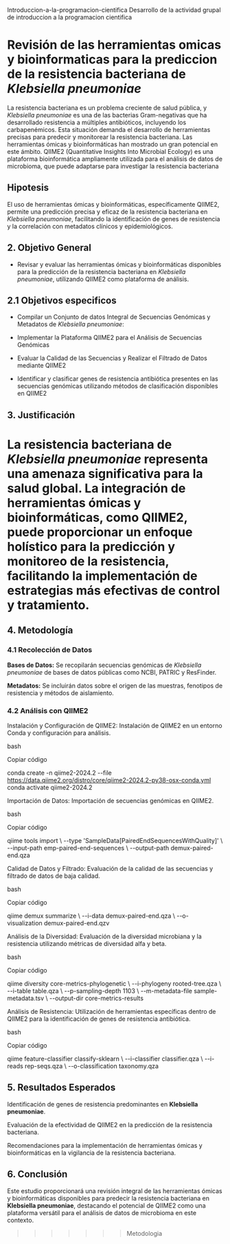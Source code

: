  Introduccion-a-la-programacion-cientifica
Desarrollo de la actividad grupal de introduccion a la programacion cientifica

# Revisión de las herramientas omicas y bioinformaticas para la prediccion de la resistencia bacteriana de *Klebsiella pneumoniae*

La resistencia bacteriana es un problema creciente de salud pública, y *Klebsiella pneumoniae* es una de las bacterias Gram-negativas que ha desarrollado resistencia a múltiples antibióticos, incluyendo los carbapenémicos. Esta situación demanda el desarrollo de herramientas precisas para predecir y monitorear la resistencia bacteriana. Las herramientas ómicas y bioinformáticas han mostrado un gran potencial en este ámbito. QIIME2 (Quantitative Insights Into Microbial Ecology) es una plataforma bioinformática ampliamente utilizada para el análisis de datos de microbioma, que puede adaptarse para investigar la resistencia bacteriana

## Hipotesis 

El uso de herramientas ómicas y bioinformáticas, específicamente QIIME2, permite una predicción precisa y eficaz de la resistencia bacteriana en *Klebsiella pneumoniae*, facilitando la identificación de genes de resistencia y la correlación con metadatos clínicos y epidemiológicos. 

## 2. Objetivo General 

- Revisar y evaluar las herramientas ómicas y bioinformáticas disponibles para la predicción de la resistencia bacteriana en *Klebsiella pneumoniae*, utilizando QIIME2 como plataforma de análisis. 

## 2.1 Objetivos especificos  

- Compilar un Conjunto de datos Integral de Secuencias Genómicas y Metadatos de *Klebsiella pneumoniae*: 

- Implementar la Plataforma QIIME2 para el Análisis de Secuencias Genómicas 

- Evaluar la Calidad de las Secuencias y Realizar el Filtrado de Datos mediante QIIME2 

- Identificar y clasificar genes de resistencia antibiótica presentes en las secuencias genómicas utilizando métodos de clasificación disponibles en QIIME2 

## 3. Justificación 


La resistencia bacteriana de *Klebsiella pneumoniae* representa una amenaza significativa para la salud global. La integración de herramientas ómicas y bioinformáticas, como QIIME2, puede proporcionar un enfoque holístico para la predicción y monitoreo de la resistencia, facilitando la implementación de estrategias más efectivas de control y tratamiento. 
=======

## 4. Metodología 

### 4.1 Recolección de Datos 

**Bases de Datos:** Se recopilarán secuencias genómicas de *Klebsiella pneumoniae* de bases de datos públicas como NCBI, PATRIC y ResFinder. 

**Metadatos:** Se incluirán datos sobre el origen de las muestras, fenotipos de resistencia y métodos de aislamiento. 

### 4.2 Análisis con QIIME2 

Instalación y Configuración de QIIME2: Instalación de QIIME2 en un entorno Conda y configuración para análisis. 

bash 

Copiar código 

conda create -n qiime2-2024.2 --file https://data.qiime2.org/distro/core/qiime2-2024.2-py38-osx-conda.yml 
conda activate qiime2-2024.2 
 

Importación de Datos: Importación de secuencias genómicas en QIIME2. 

bash 

Copiar código 

qiime tools import \ 
  --type 'SampleData[PairedEndSequencesWithQuality]' \ 
  --input-path emp-paired-end-sequences \ 
  --output-path demux-paired-end.qza 
 

Calidad de Datos y Filtrado: Evaluación de la calidad de las secuencias y filtrado de datos de baja calidad. 

bash 

Copiar código 

qiime demux summarize \ 
  --i-data demux-paired-end.qza \ 
  --o-visualization demux-paired-end.qzv 
 

Análisis de la Diversidad: Evaluación de la diversidad microbiana y la resistencia utilizando métricas de diversidad alfa y beta. 

bash 

Copiar código 

qiime diversity core-metrics-phylogenetic \ 
  --i-phylogeny rooted-tree.qza \ 
  --i-table table.qza \ 
  --p-sampling-depth 1103 \ 
  --m-metadata-file sample-metadata.tsv \ 
  --output-dir core-metrics-results 
 

Análisis de Resistencia: Utilización de herramientas específicas dentro de QIIME2 para la identificación de genes de resistencia antibiótica. 

bash 

Copiar código 

qiime feature-classifier classify-sklearn \ 
  --i-classifier classifier.qza \ 
  --i-reads rep-seqs.qza \ 
  --o-classification taxonomy.qza 
## 5. Resultados Esperados 

Identificación de genes de resistencia predominantes en **Klebsiella pneumoniae**. 

Evaluación de la efectividad de QIIME2 en la predicción de la resistencia bacteriana. 

Recomendaciones para la implementación de herramientas ómicas y bioinformáticas en la vigilancia de la resistencia bacteriana. 

## 6. Conclusión 

Este estudio proporcionará una revisión integral de las herramientas ómicas y bioinformáticas disponibles para predecir la resistencia bacteriana en **Klebsiella pneumoniae**, destacando el potencial de QIIME2 como una plataforma versátil para el análisis de datos de microbioma en este contexto. 
>>>>>>> Metodologia
